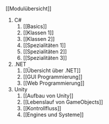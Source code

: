 [[Modulübersicht]]

1. C#
	1. [[Basics]]
	2. [[Klassen 1]]
	3. [[Klassen 2]]
	4. [[Spezialitäten 1]]
	5. [[Spezialitäten 2]]
	6. [[Spezialitäten 3]]
2. .NET
	1. [[Übersicht über .NET]]
	2. [[GUI Programmierung]]
	3. [[Web Programmierung]]
3. Unity
	1. [[Aufbau von Unity]]
	2. [[Lebenslauf von GameObjects]]
	3. [[Kontrollfluss]]
	4. [[Engines und Systeme]]
